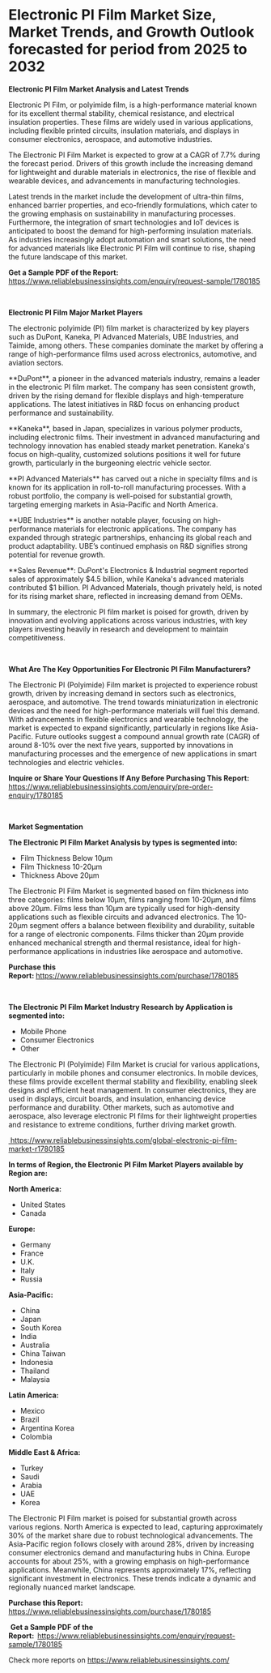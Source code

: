 <p><h1>Electronic PI Film Market Size, Market Trends, and Growth Outlook forecasted for period from 2025 to 2032</h1></p><p><strong>Electronic PI Film Market Analysis and Latest Trends</strong></p>
<p><p>Electronic PI Film, or polyimide film, is a high-performance material known for its excellent thermal stability, chemical resistance, and electrical insulation properties. These films are widely used in various applications, including flexible printed circuits, insulation materials, and displays in consumer electronics, aerospace, and automotive industries. </p><p>The Electronic PI Film Market is expected to grow at a CAGR of 7.7% during the forecast period. Drivers of this growth include the increasing demand for lightweight and durable materials in electronics, the rise of flexible and wearable devices, and advancements in manufacturing technologies. </p><p>Latest trends in the market include the development of ultra-thin films, enhanced barrier properties, and eco-friendly formulations, which cater to the growing emphasis on sustainability in manufacturing processes. Furthermore, the integration of smart technologies and IoT devices is anticipated to boost the demand for high-performing insulation materials. As industries increasingly adopt automation and smart solutions, the need for advanced materials like Electronic PI Film will continue to rise, shaping the future landscape of this market.</p></p>
<p><strong>Get a Sample PDF of the Report:&nbsp;</strong> <a href="https://www.reliablebusinessinsights.com/enquiry/request-sample/1780185?utm_campaign=2655&utm_medium=2&utm_source=Github&utm_content=ia&utm_term=25032025&utm_id=electronic-pi-film">https://www.reliablebusinessinsights.com/enquiry/request-sample/1780185</a></p>
<p>&nbsp;</p>
<p><strong>Electronic PI Film Major Market Players</strong></p>
<p><p>The electronic polyimide (PI) film market is characterized by key players such as DuPont, Kaneka, PI Advanced Materials, UBE Industries, and Taimide, among others. These companies dominate the market by offering a range of high-performance films used across electronics, automotive, and aviation sectors.</p><p>**DuPont**, a pioneer in the advanced materials industry, remains a leader in the electronic PI film market. The company has seen consistent growth, driven by the rising demand for flexible displays and high-temperature applications. The latest initiatives in R&D focus on enhancing product performance and sustainability.</p><p>**Kaneka**, based in Japan, specializes in various polymer products, including electronic films. Their investment in advanced manufacturing and technology innovation has enabled steady market penetration. Kaneka's focus on high-quality, customized solutions positions it well for future growth, particularly in the burgeoning electric vehicle sector.</p><p>**PI Advanced Materials** has carved out a niche in specialty films and is known for its application in roll-to-roll manufacturing processes. With a robust portfolio, the company is well-poised for substantial growth, targeting emerging markets in Asia-Pacific and North America.</p><p>**UBE Industries** is another notable player, focusing on high-performance materials for electronic applications. The company has expanded through strategic partnerships, enhancing its global reach and product adaptability. UBE’s continued emphasis on R&D signifies strong potential for revenue growth.</p><p>**Sales Revenue**: DuPont's Electronics & Industrial segment reported sales of approximately $4.5 billion, while Kaneka's advanced materials contributed $1 billion. PI Advanced Materials, though privately held, is noted for its rising market share, reflected in increasing demand from OEMs.</p><p>In summary, the electronic PI film market is poised for growth, driven by innovation and evolving applications across various industries, with key players investing heavily in research and development to maintain competitiveness.</p></p>
<p>&nbsp;</p>
<p><strong>What Are The Key Opportunities For Electronic PI Film Manufacturers?</strong></p>
<p><p>The Electronic PI (Polyimide) Film market is projected to experience robust growth, driven by increasing demand in sectors such as electronics, aerospace, and automotive. The trend towards miniaturization in electronic devices and the need for high-performance materials will fuel this demand. With advancements in flexible electronics and wearable technology, the market is expected to expand significantly, particularly in regions like Asia-Pacific. Future outlooks suggest a compound annual growth rate (CAGR) of around 8-10% over the next five years, supported by innovations in manufacturing processes and the emergence of new applications in smart technologies and electric vehicles.</p></p>
<p><strong>Inquire or Share Your Questions If Any Before Purchasing This Report:</strong> <a href="https://www.reliablebusinessinsights.com/enquiry/pre-order-enquiry/1780185?utm_campaign=2655&utm_medium=2&utm_source=Github&utm_content=ia&utm_term=25032025&utm_id=electronic-pi-film">https://www.reliablebusinessinsights.com/enquiry/pre-order-enquiry/1780185</a></p>
<p>&nbsp;</p>
<p><strong>Market Segmentation</strong></p>
<p><strong>The Electronic PI Film Market Analysis by types is segmented into:</strong></p>
<p><ul><li>Film Thickness Below 10μm</li><li>Film Thickness 10-20μm</li><li>Thickness Above 20μm</li></ul></p>
<p><p>The Electronic PI Film Market is segmented based on film thickness into three categories: films below 10μm, films ranging from 10-20μm, and films above 20μm. Films less than 10μm are typically used for high-density applications such as flexible circuits and advanced electronics. The 10-20μm segment offers a balance between flexibility and durability, suitable for a range of electronic components. Films thicker than 20μm provide enhanced mechanical strength and thermal resistance, ideal for high-performance applications in industries like aerospace and automotive.</p></p>
<p><strong>Purchase this Report:&nbsp;</strong><a href="https://www.reliablebusinessinsights.com/purchase/1780185?utm_campaign=2655&utm_medium=2&utm_source=Github&utm_content=ia&utm_term=25032025&utm_id=electronic-pi-film">https://www.reliablebusinessinsights.com/purchase/1780185</a></p>
<p>&nbsp;</p>
<p><strong>The Electronic PI Film Market Industry Research by Application is segmented into:</strong></p>
<p><ul><li>Mobile Phone</li><li>Consumer Electronics</li><li>Other</li></ul></p>
<p><p>The Electronic PI (Polyimide) Film Market is crucial for various applications, particularly in mobile phones and consumer electronics. In mobile devices, these films provide excellent thermal stability and flexibility, enabling sleek designs and efficient heat management. In consumer electronics, they are used in displays, circuit boards, and insulation, enhancing device performance and durability. Other markets, such as automotive and aerospace, also leverage electronic PI films for their lightweight properties and resistance to extreme conditions, further driving market growth.</p></p>
<p><a href="https://www.reliablebusinessinsights.com/global-electronic-pi-film-market-r1780185?utm_campaign=2655&utm_medium=2&utm_source=Github&utm_content=ia&utm_term=25032025&utm_id=electronic-pi-film">&nbsp;https://www.reliablebusinessinsights.com/global-electronic-pi-film-market-r1780185</a></p>
<p><strong>In terms of Region, the Electronic PI Film Market Players available by Region are:</strong></p>
<p>
    <p> <strong> North America: </strong>
        <ul>
            <li>United States</li>
            <li>Canada</li>
        </ul>
        </p> 
    <p> <strong> Europe: </strong>
        <ul>
            <li>Germany</li>
            <li>France</li>
            <li>U.K.</li>
            <li>Italy</li>
            <li>Russia</li>
        </ul>
        </p> 
    <p> <strong> Asia-Pacific: </strong>
        <ul>
            <li>China</li>
            <li>Japan</li>
            <li>South Korea</li>
            <li>India</li>
            <li>Australia</li>
            <li>China Taiwan</li>
            <li>Indonesia</li>
            <li>Thailand</li>
            <li>Malaysia</li>
        </ul>
        </p> 
    <p> <strong> Latin America: </strong>
        <ul>
            <li>Mexico</li>
            <li>Brazil</li>
            <li>Argentina Korea</li>
            <li>Colombia</li>
        </ul>
        </p> 
    <p> <strong> Middle East & Africa: </strong>
        <ul>
            <li>Turkey</li>
            <li>Saudi</li>
            <li>Arabia</li>
            <li>UAE</li>
            <li>Korea</li>
        </ul>
    </p>
    </p>
<p><p>The Electronic PI Film market is poised for substantial growth across various regions. North America is expected to lead, capturing approximately 30% of the market share due to robust technological advancements. The Asia-Pacific region follows closely with around 28%, driven by increasing consumer electronics demand and manufacturing hubs in China. Europe accounts for about 25%, with a growing emphasis on high-performance applications. Meanwhile, China represents approximately 17%, reflecting significant investment in electronics. These trends indicate a dynamic and regionally nuanced market landscape.</p></p>
<p><strong>Purchase this Report: </strong><a href="https://www.reliablebusinessinsights.com/purchase/1780185?utm_campaign=2655&utm_medium=2&utm_source=Github&utm_content=ia&utm_term=25032025&utm_id=electronic-pi-film">https://www.reliablebusinessinsights.com/purchase/1780185</a></p>
<p>&nbsp;<strong>Get a Sample PDF of the Report:&nbsp;&nbsp;</strong><a href="https://www.reliablebusinessinsights.com/enquiry/request-sample/1780185?utm_campaign=2655&utm_medium=2&utm_source=Github&utm_content=ia&utm_term=25032025&utm_id=electronic-pi-film">https://www.reliablebusinessinsights.com/enquiry/request-sample/1780185</a></p>
<p><strong></strong></p>
<p>Check more reports on <a href="https://www.reliablebusinessinsights.com/?utm_campaign=2655&utm_medium=2&utm_source=Github&utm_content=ia&utm_term=25032025&utm_id=electronic-pi-film">https://www.reliablebusinessinsights.com/</a></p>